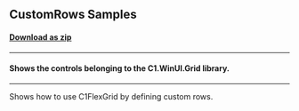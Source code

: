 ## CustomRows Samples
#### [Download as zip](https://grapecity.github.io/DownGit/#/home?url=https://github.com/GrapeCity/ComponentOne-WinUI-Samples/tree/master/NET_6/Grid/CustomRows)
____
#### Shows the controls belonging to the C1.WinUI.Grid library.
____
Shows how to use C1FlexGrid by defining custom rows.
